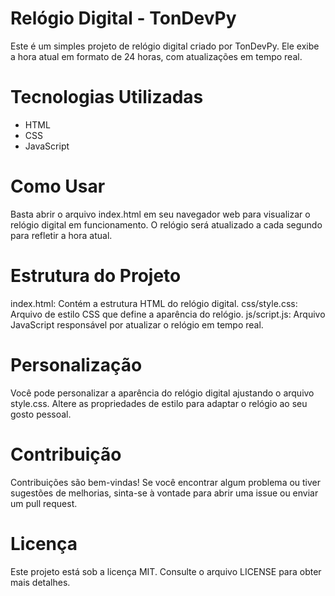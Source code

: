 # Relógio Digital - TonDevPy
Este é um simples projeto de relógio digital criado por TonDevPy. Ele exibe a hora atual em formato de 24 horas, com atualizações em tempo real.

# Tecnologias Utilizadas

- HTML
- CSS
- JavaScript

# Como Usar
Basta abrir o arquivo index.html em seu navegador web para visualizar o relógio digital em funcionamento. O relógio será atualizado a cada segundo para refletir a hora atual.

# Estrutura do Projeto
index.html: Contém a estrutura HTML do relógio digital.
css/style.css: Arquivo de estilo CSS que define a aparência do relógio.
js/script.js: Arquivo JavaScript responsável por atualizar o relógio em tempo real.

# Personalização
Você pode personalizar a aparência do relógio digital ajustando o arquivo style.css. Altere as propriedades de estilo para adaptar o relógio ao seu gosto pessoal.

# Contribuição
Contribuições são bem-vindas! Se você encontrar algum problema ou tiver sugestões de melhorias, sinta-se à vontade para abrir uma issue ou enviar um pull request.

# Licença
Este projeto está sob a licença MIT. Consulte o arquivo LICENSE para obter mais detalhes.
